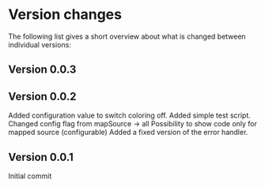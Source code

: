 Version changes
=================================================

The following list gives a short overview about what is changed between
individual versions:

Version 0.0.3
-------------------------------------------------


Version 0.0.2
-------------------------------------------------
Added configuration value to switch coloring off.
Added simple test script.
Changed config flag from mapSource -> all
Possibility to show code only for mapped source (configurable)
Added a fixed version of the error handler.

Version 0.0.1
-------------------------------------------------
Initial commit


